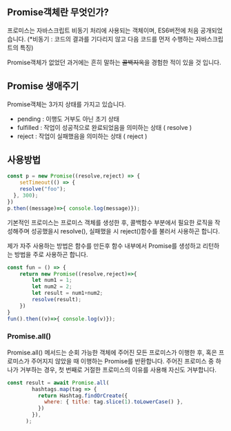 ## Promise객체란 무엇인가?

프로미스는 자바스크립트 비동기 처리에 사용되는 객체이며, ES6버전에 처음 공개되었습니다.
(*비동기 : 코드의 결과를 기다리지 않고 다음 코드를 먼저 수행하는 자바스크립트의 특징)

Promise객체가 없었던 과거에는 흔히 말하는 ~~콜백지옥~~을 경험한 적이 있을 것 입니다.


## Promise 생애주기
Promise객체는 3가지 상태를 가지고 있습니다.
- pending : 이행도 거부도 아닌 초기 상태
- fulfilled : 작업이 성공적으로 완료되었음을 의미하는 상태 (  resolve )
- reject : 작업이 실패했음을 의미하는 상태 ( reject )

## 사용방법

```javascript
const p = new Promise((resolve,reject) => {
    setTimeout(() => {
    resolve("foo");
  }, 300);
})
p.then((message)=>{ console.log(message)});
```
기본적인 프로미스는 프로미스 객체를 생성한 후, 콜백함수 부분에서 필요한 로직을 작성해주며 성공했을시 resolve(), 실패했을 시 reject()함수를 불러서 사용하곤 합니다.

제가 자주 사용하는 방법은 함수를 만든후 함수 내부에서 Promise를 생성하고 리턴하는 방법을 주로 사용하곤 합니다.
```javascript
const fun = () => {
    return new Promise((resolve,reject)=>{
        let num1 = 1;
        let num2 = 2;
        let result = num1+num2;
        resolve(result);
    })
}
fun().then((v)=>{ console.log(v)});
```

### Promise.all()
Promise.all() 메서드는 순회 가능한 객체에 주어진 모든 프로미스가 이행한 후, 혹은 프로미스가 주어지지 않았을 때 이행하는 Promise를 반환합니다. 주어진 프로미스 중 하나가 거부하는 경우, 첫 번째로 거절한 프로미스의 이유를 사용해 자신도 거부합니다.

```javascript
const result = await Promise.all(
        hashtags.map(tag => {
          return Hashtag.findOrCreate({
            where: { title: tag.slice(1).toLowerCase() },
          })
        }),
      );
```
